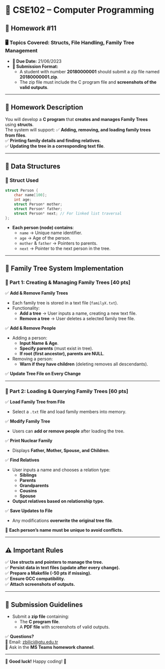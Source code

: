 # 📌 CSE102 – Computer Programming  
## 📝 Homework #11

### 🖥️ **Topics Covered:** Structs, File Handling, Family Tree Management

- **📅 Due Date:** 21/06/2023  
- **📁 Submission Format:**  
  - A student with number **20180000001** should submit a zip file named **20180000001.zip**.
  - The zip file must include the C program file and **screenshots of the valid outputs**.

---

## 📌 **Homework Description**  

You will develop a **C program** that **creates and manages Family Trees** using **structs**.  
The system will support:
✅ **Adding, removing, and loading family trees from files**.  
✅ **Printing family details and finding relatives**.  
✅ **Updating the tree in a corresponding text file**.  

---

## 📂 **Data Structures**
### 📌 **Struct Used**
```c
struct Person {
    char name[100];
    int age;
    struct Person* mother;
    struct Person* father;
    struct Person* next; // For linked list traversal
};
```
- **Each person (node) contains**:
  - `name` → Unique name identifier.
  - `age` → Age of the person.
  - `mother` & `father` → Pointers to parents.
  - `next` → Pointer to the next person in the tree.

---

## 🚀 **Family Tree System Implementation**
### **🔹 Part 1: Creating & Managing Family Trees [40 pts]**
✅ **Add & Remove Family Trees**  
- Each family tree is stored in a text file (`familyX.txt`).  
- Functionality:
  - **Add a tree** → User inputs a name, creating a new text file.
  - **Remove a tree** → User deletes a selected family tree file.

✅ **Add & Remove People**  
- Adding a person:
  - **Input Name & Age**.
  - **Specify parents** (must exist in tree).
  - **If root (first ancestor), parents are NULL**.
- Removing a person:
  - **Warn if they have children** (deleting removes all descendants).

✅ **Update Tree File on Every Change**  

---

### **🔹 Part 2: Loading & Querying Family Trees [60 pts]**
✅ **Load Family Tree from File**  
- Select a `.txt` file and load family members into memory.

✅ **Modify Family Tree**  
- Users can **add or remove people** after loading the tree.

✅ **Print Nuclear Family**  
- Displays **Father, Mother, Spouse, and Children**.

✅ **Find Relatives**  
- User inputs a name and chooses a relation type:
  - **Siblings**
  - **Parents**
  - **Grandparents**
  - **Cousins**
  - **Spouse**
- **Output relatives based on relationship type.**

✅ **Save Updates to File**  
- Any modifications **overwrite the original tree file**.

📌 **Each person’s name must be unique to avoid conflicts.**

---

## ⚠️ **Important Rules**
✅ **Use structs and pointers to manage the tree.**  
✅ **Persist data in text files (update after every change).**  
✅ **Prepare a Makefile (-50 pts if missing).**  
✅ **Ensure GCC compatibility.**  
✅ **Attach screenshots of outputs.**  

---

## 📌 **Submission Guidelines**
- Submit a **zip file** containing:
  - The **C program file**.
  - A **PDF file** with screenshots of valid outputs.

✅ **Questions?**  
📧 Email: [zbilici@gtu.edu.tr](mailto:zbilici@gtu.edu.tr)  
💬 Ask in the **MS Teams homework channel**.

---

🚀 **Good luck!** Happy coding! 🎯  
